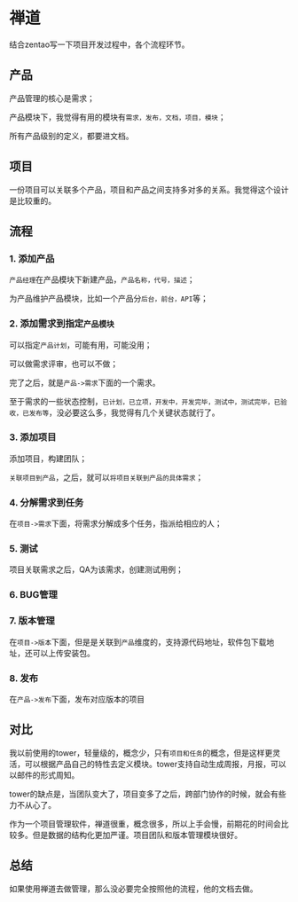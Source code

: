 # 禅道

结合zentao写一下项目开发过程中，各个流程环节。


## 产品

产品管理的核心是需求；

产品模块下，我觉得有用的模块有`需求，发布，文档，项目，模块`；

所有产品级别的定义，都要进文档。

## 项目

一份项目可以关联多个产品，项目和产品之间支持多对多的关系。我觉得这个设计是比较重的。



## 流程

### 1. 添加产品

`产品经理`在产品模块下新建产品，`产品名称，代号，描述`；

为产品维护产品模块，比如一个产品分`后台，前台，API`等；


### 2. 添加需求到指定`产品模块`

可以指定`产品计划`，可能有用，可能没用；

可以做需求评审，也可以不做；

完了之后，就是`产品->需求`下面的一个需求。

至于需求的一些状态控制，`已计划，已立项，开发中，开发完毕，测试中，测试完毕，已验收，已发布等`，没必要这么多，我觉得有几个关键状态就行了。


### 3. 添加项目

添加项目，构建团队；

`关联项目到产品`，之后，就可以`将项目关联到产品的具体需求`；

### 4. 分解需求到任务

在`项目->需求`下面，将需求分解成多个任务，指派给相应的人；


### 5. 测试

项目关联需求之后，QA为该需求，创建测试用例；

### 6. BUG管理



### 7. 版本管理

在`项目->版本`下面，但是是关联到`产品`维度的，支持源代码地址，软件包下载地址，还可以上传安装包。

### 8. 发布

在`产品->发布`下面，发布对应版本的项目

## 对比

我以前使用的tower，轻量级的，概念少，只有`项目和任务`的概念，但是这样更灵活，可以根据产品自己的特性去定义模块。tower支持自动生成周报，月报，可以以邮件的形式周知。

tower的缺点是，当团队变大了，项目变多了之后，跨部门协作的时候，就会有些力不从心了。

作为一个项目管理软件，禅道很重，概念很多，所以上手会慢，前期花的时间会比较多。但是数据的结构化更加严谨。项目团队和版本管理模块很好。

## 总结

如果使用禅道去做管理，那么没必要完全按照他的流程，他的文档去做。


 




